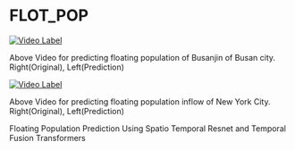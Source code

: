 # FLOT_POP

[![Video Label](http://img.youtube.com/vi/j5mUJ6lKktw/0.jpg)](https://youtu.be/j5mUJ6lKktw)

Above Video for predicting floating population of Busanjin of Busan city. Right(Original), Left(Prediction)

[![Video Label](http://img.youtube.com/vi/FB_MSLlWf3M/0.jpg)](https://youtu.be/FB_MSLlWf3M)

Above Video for predicting floating population inflow of New York City. Right(Original), Left(Prediction)

Floating Population Prediction Using Spatio Temporal Resnet and Temporal Fusion Transformers


